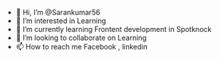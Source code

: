 - 👋 Hi, I’m @Sarankumar56
- 👀 I’m interested in Learning
- 🌱 I’m currently learning Frontent development in Spotknock
- 💞️ I’m looking to collaborate on Learning
- 📫 How to reach me Facebook , linkedin 

<!---
Sarankumar56/Sarankumar56 is a ✨ special ✨ repository because its `README.md` (this file) appears on your GitHub profile.
You can click the Preview link to take a look at your changes.
--->
